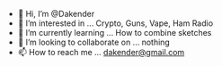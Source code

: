 - 👋 Hi, I’m @Dakender
- 👀 I’m interested in ... Crypto, Guns, Vape, Ham Radio
- 🌱 I’m currently learning ... How to combine sketches
- 💞️ I’m looking to collaborate on ... nothing
- 📫 How to reach me ... dakender@gmail.com

<!---
Dakender/Dakender is a ✨ special ✨ repository because its `README.md` (this file) appears on your GitHub profile.
You can click the Preview link to take a look at your changes.
--->
